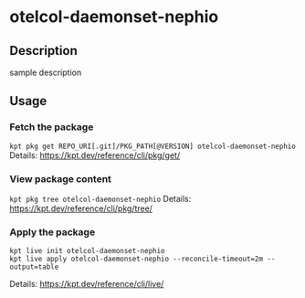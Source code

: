 # otelcol-daemonset-nephio

## Description
sample description

## Usage

### Fetch the package
`kpt pkg get REPO_URI[.git]/PKG_PATH[@VERSION] otelcol-daemonset-nephio`
Details: https://kpt.dev/reference/cli/pkg/get/

### View package content
`kpt pkg tree otelcol-daemonset-nephio`
Details: https://kpt.dev/reference/cli/pkg/tree/

### Apply the package
```
kpt live init otelcol-daemonset-nephio
kpt live apply otelcol-daemonset-nephio --reconcile-timeout=2m --output=table
```
Details: https://kpt.dev/reference/cli/live/
